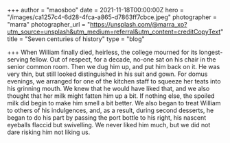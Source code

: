 +++
author = "maosboo"
date = 2021-11-18T00:00:00Z
hero = "/images/ca1257c4-6d28-4fca-a865-d7863ff7cbce.jpeg"
photographer = "marra"
photographer_url = "https://unsplash.com/@marra_xo?utm_source=unsplash&utm_medium=referral&utm_content=creditCopyText"
title = "Seven centuries of history"
type = "blog"

+++
When William finally died, heirless, the college mourned for its longest-serving fellow. Out of respect, for a decade, no-one sat on his chair in the senior common room. Then we dug him up, and put him back on it. He was very thin, but still looked distinguished in his suit and gown. For domus evenings, we arranged for one of the kitchen staff to squeeze her teats into his grinning mouth. We knew that he would have liked that, and we also thought that her milk might fatten him up a bit. If nothing else, the spoiled milk did begin to make him smell a bit better. We also began to treat William to others of his indulgences, and, as a result, during second desserts, he began to do his part by passing the port bottle to his right, his nascent eyeballs flaccid but swivelling. We never liked him much, but we did not dare risking him not liking us.